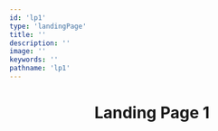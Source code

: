 ```yaml
---
id: 'lp1'
type: 'landingPage'
title: ''
description: ''
image: ''
keywords: ''
pathname: 'lp1'
---
```


<center>

# Landing Page 1
</center>
